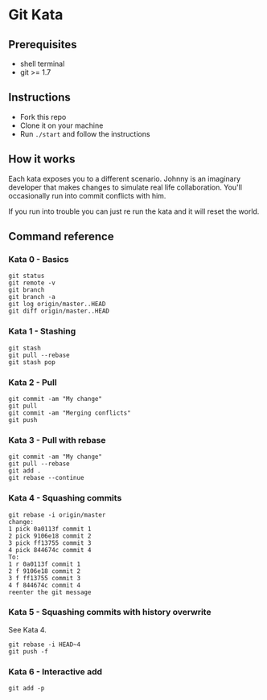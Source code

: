 # Git Kata

## Prerequisites
- shell terminal
- git >= 1.7

## Instructions

- Fork this repo
- Clone it on your machine
- Run `./start` and follow the instructions

## How it works
Each kata exposes you to a different scenario. Johnny is an imaginary developer that makes changes to simulate real life collaboration. You'll occasionally run into commit conflicts with him.

If you run into trouble you can just re run the kata and it will reset the world.

## Command reference

### Kata 0 - Basics
```
git status
git remote -v
git branch
git branch -a
git log origin/master..HEAD
git diff origin/master..HEAD
```

### Kata 1 - Stashing
```
git stash
git pull --rebase
git stash pop
```

### Kata 2 - Pull
```
git commit -am "My change"
git pull
git commit -am "Merging conflicts"
git push
```

### Kata 3 - Pull with rebase
```
git commit -am "My change"
git pull --rebase
git add .
git rebase --continue
```

### Kata 4 - Squashing commits
```
git rebase -i origin/master
change:
1 pick 0a0113f commit 1
2 pick 9106e18 commit 2
3 pick ff13755 commit 3
4 pick 844674c commit 4
To:
1 r 0a0113f commit 1
2 f 9106e18 commit 2
3 f ff13755 commit 3
4 f 844674c commit 4
reenter the git message
```

### Kata 5 - Squashing commits with history overwrite
See Kata 4.
```
git rebase -i HEAD~4
git push -f
```

### Kata 6 - Interactive add
```
git add -p
```

